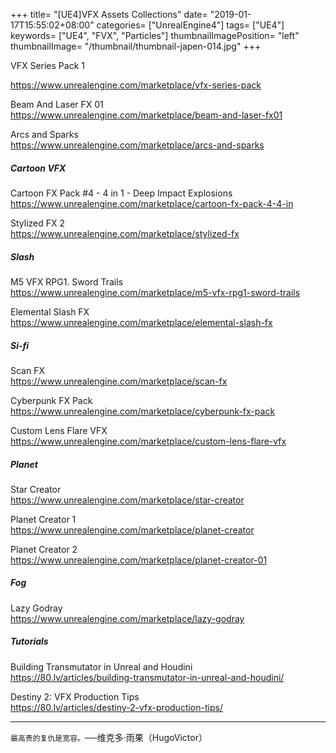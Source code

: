 +++
title= "[UE4]VFX Assets Collections"
date= "2019-01-17T15:55:02+08:00"
categories= ["UnrealEngine4"]
tags= ["UE4"]
keywords= ["UE4", "FVX", "Particles"]
thumbnailImagePosition= "left"
thumbnailImage= "/thumbnail/thumbnail-japen-014.jpg"
+++

VFX Series Pack 1  
<!--more-->
https://www.unrealengine.com/marketplace/vfx-series-pack

Beam And Laser FX 01  
https://www.unrealengine.com/marketplace/beam-and-laser-fx01

Arcs and Sparks  
https://www.unrealengine.com/marketplace/arcs-and-sparks

##### Cartoon VFX

Cartoon FX Pack #4 - 4 in 1 - Deep Impact Explosions  
https://www.unrealengine.com/marketplace/cartoon-fx-pack-4-4-in

Stylized FX 2  
https://www.unrealengine.com/marketplace/stylized-fx

##### Slash

M5 VFX RPG1. Sword Trails  
https://www.unrealengine.com/marketplace/m5-vfx-rpg1-sword-trails

Elemental Slash FX  
https://www.unrealengine.com/marketplace/elemental-slash-fx

##### Si-fi

Scan FX  
https://www.unrealengine.com/marketplace/scan-fx

Cyberpunk FX Pack  
https://www.unrealengine.com/marketplace/cyberpunk-fx-pack

Custom Lens Flare VFX  
https://www.unrealengine.com/marketplace/custom-lens-flare-vfx

##### Planet

Star Creator  
https://www.unrealengine.com/marketplace/star-creator

Planet Creator 1  
https://www.unrealengine.com/marketplace/planet-creator

Planet Creator 2  
https://www.unrealengine.com/marketplace/planet-creator-01

##### Fog

Lazy Godray  
https://www.unrealengine.com/marketplace/lazy-godray

##### Tutorials

Building Transmutator in Unreal and Houdini  
https://80.lv/articles/building-transmutator-in-unreal-and-houdini/

Destiny 2: VFX Production Tips  
https://80.lv/articles/destiny-2-vfx-production-tips/

***
`最高贵的复仇是宽容。`──维克多·雨果（HugoVictor）

